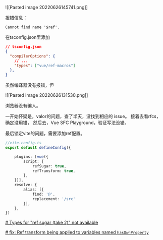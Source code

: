 ![[Pasted image 20220626145741.png]]



报错信息：

```
Cannot find name '$ref'.

```


在tsconfig.json里添加

```json
// tsconfig.json
{
  "compilerOptions": {
    // ...
    "types": ["vue/ref-macros"]
  },
}
```


虽然编译器没有报错，但

![[Pasted image 20220626131530.png]]

浏览器没有骗人。

一开始怀疑是，valor的问题，查了半天，没找到相应的 issue。
接着去看rfcs，确定没用错，
然后去，Vue SFC Playground，验证写法没错。

最后锁定vite的问题，需要添加ref配置。

```ts
//vite.config.ts
export default defineConfig({

    plugins: [vue({
        script: {
            refSugar: true,
            refTransform: true,
        },
    })],
    resolve: {
        alias: [{
            find: '@',
            replacement: '/src'
        }],
    },
})
```





[# Types for "ref sugar (take 2)" not available](https://github.com/johnsoncodehk/volar/issues/521)

[# fix: Ref transform being applied to variables named `hasOwnProperty`](https://github.com/vuejs/core/pull/4515)